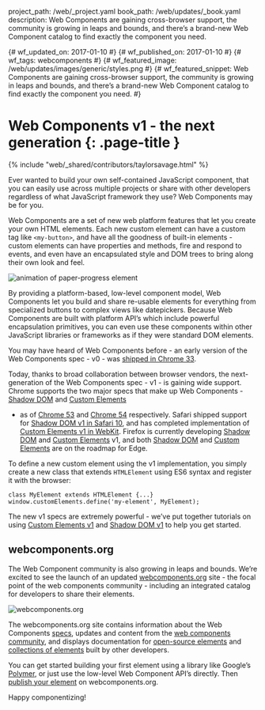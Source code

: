 project_path: /web/_project.yaml
book_path: /web/updates/_book.yaml
description: Web Components are gaining cross-browser support, the community is growing in leaps and bounds, and there’s a brand-new Web Component catalog to find exactly the component you need.

{# wf_updated_on: 2017-01-10 #}
{# wf_published_on: 2017-01-10 #}
{# wf_tags: webcomponents #}
{# wf_featured_image: /web/updates/images/generic/styles.png #}
{# wf_featured_snippet: Web Components are gaining cross-browser support, the community is growing in leaps and bounds, and there’s a brand-new Web Component catalog to find exactly the component you need. #}

# Web Components v1 - the next generation {: .page-title }

{% include "web/_shared/contributors/taylorsavage.html" %}

Ever wanted to build your own self-contained JavaScript component, that you can
easily use across multiple projects or share with other developers regardless of
what JavaScript framework they use? Web Components may be for you.

Web Components are a set of new web platform features that let you create your
own HTML elements. Each new custom element can have a custom tag like
`<my-button>`, and have all the goodness of built-in elements - custom elements
can have properties and methods, fire and respond to events, and even have an
encapsulated style and DOM trees to bring along their own look and feel.

<img src="/web/updates/images/2017/01/webcomponents.org/image00.gif"
     alt="animation of paper-progress element">

By providing a platform-based, low-level component model, Web Components let you
build and share re-usable elements for everything from specialized buttons to
complex views like datepickers. Because Web Components are built with platform
API’s which include powerful encapsulation primitives, you can even use these
components within other JavaScript libraries or frameworks as if they were
standard DOM elements.

You may have heard of Web Components before - an early version of the Web
Components spec - v0 - was [shipped in Chrome
33](https://www.chromestatus.com/feature/4642138092470272).

Today, thanks to broad collaboration between browser vendors, the
next-generation of the Web Components spec - v1 - is gaining wide support.
Chrome supports the two major specs that make up Web Components - [Shadow
DOM](/web/fundamentals/web-components/shadowdom) and [Custom
Elements](/web/fundamentals/getting-started/primers/customelements)
- as of [Chrome 53](https://www.chromestatus.com/feature/4667415417847808) and
[Chrome 54](https://www.chromestatus.com/feature/4696261944934400) respectively.
Safari shipped support for [Shadow DOM v1 in Safari
10](https://webkit.org/status/#feature-shadow-dom), and has completed
implementation of [Custom Elements v1 in
WebKit](https://webkit.org/blog/7027/introducing-custom-elements/). Firefox is
currently developing [Shadow
DOM](https://platform-status.mozilla.org/#shadow-dom) and [Custom
Elements](https://platform-status.mozilla.org/#custom-elements) v1, and both
[Shadow
DOM](https://developer.microsoft.com/en-us/microsoft-edge/platform/status/shadowdom/)
and [Custom
Elements](https://developer.microsoft.com/en-us/microsoft-edge/platform/status/customelements/)
are on the roadmap for Edge.

To define a new custom element using the v1 implementation, you simply create a
new class that extends `HTMLElement` using ES6 syntax and register it with the
browser:

    class MyElement extends HTMLElement {...}
    window.customElements.define('my-element', MyElement);

The new v1 specs are extremely powerful - we’ve put together tutorials on using
[Custom Elements v1](/web/fundamentals/getting-started/primers/customelements)
and [Shadow DOM v1](/web/fundamentals/web-components/shadowdom) to help
you get started.

## webcomponents.org

The Web Component community is also growing in leaps and bounds. We’re excited
to see the launch of an updated
[webcomponents.org](https://www.webcomponents.org/) site - the focal point of
the web components community - including an integrated catalog for developers to
share their elements.

<img src="/web/updates/images/2017/01/webcomponents.org/webcomponents.gif"
     alt="webcomponents.org">

The webcomponents.org site contains information about the Web Components
[specs](https://www.webcomponents.org/specs), updates and content from the [web
components community](https://www.webcomponents.org/community), and displays
documentation for [open-source
elements](https://www.webcomponents.org/element/PolymerElements/paper-button)
and [collections of
elements](https://www.webcomponents.org/collection/PolymerElements/paper-elements)
built by other developers.

You can get started building your first element using a library like Google’s
[Polymer](https://www.polymer-project.org/), or just use the low-level Web
Component API’s directly. Then [publish your
element](https://www.webcomponents.org/publish) on webcomponents.org.

Happy componentizing!

